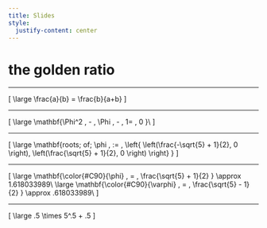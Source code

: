 ```yaml
---
title: Slides
style:
  justify-content: center
---
```


# the golden ratio

---

\[
\large
\frac{a}{b} = \frac{b}{a+b}
\]

---

\[
\large
\mathbf{\Phi^2 \, - \, \Phi \, - \, 1= \, 0 }\\
\]

---

\[
\large
\mathbf{roots\; of\; \phi \, :=  \,  \left\{  \left(\frac{-\sqrt{5} + 1}{2}, 0 \right),  \left(\frac{\sqrt{5} + 1}{2}, 0 \right) \right\} }
\]

---

\[
\large
\mathbf{\color{#C90}{\phi} \, =  \, \frac{\sqrt{5} + 1}{2}  } \approx 1.618033989\\
\large
\mathbf{\color{#C90}{\varphi} \, =  \, \frac{\sqrt{5} - 1}{2} } \approx .618033989\\
\]

---

\[
\large
.5 \times 5^.5 + .5
\]
